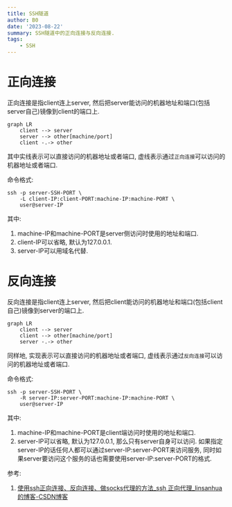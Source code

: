 ```yaml
---
title: SSH隧道
author: B0
date: '2023-08-22'
summary: SSH隧道中的正向连接与反向连接.
tags:
    - SSH
---
```


# 正向连接
正向连接是指client连上server, 然后把server能访问的机器地址和端口(包括server自己)镜像到client的端口上.

``` mermaid
graph LR
    client --> server
    server --> other[machine/port]
    client -.-> other
```
其中实线表示可以直接访问的机器地址或者端口, 虚线表示通过`正向连接`可以访问的机器地址或者端口.

命令格式:
``` shell
ssh -p server-SSH-PORT \
    -L client-IP:client-PORT:machine-IP:machine-PORT \
    user@server-IP
```
其中:
1. machine-IP和machine-PORT是server侧访问时使用的地址和端口.
2. client-IP可以省略, 默认为127.0.0.1.
3. server-IP可以用域名代替.

# 反向连接
反向连接是指client连上server, 然后把client能访问的机器地址和端口(包括client自己)镜像到server的端口上.

```mermaid
graph LR
	client --> server
	client --> other[machine/port]
	server -.-> other
```
同样地, 实现表示可以直接访问的机器地址或者端口, 虚线表示通过`反向连接`可以访问的机器地址或者端口.

命令格式:
``` shell
ssh -p server-SSH-PORT \
    -R server-IP:server-PORT:machine-IP:machine-PORT \
    user@server-IP
```
其中:
1. machine-IP和machine-PORT是client端访问时使用的地址和端口.
2. server-IP可以省略, 默认为127.0.0.1, 那么只有server自身可以访问. 如果指定server-IP的话任何人都可以通过server-IP:server-PORT来访问服务, 同时如果server要访问这个服务的话也需要使用server-IP:server-PORT的格式.

参考:
1. [使用ssh正向连接、反向连接、做socks代理的方法_ssh 正向代理_linsanhua的博客-CSDN博客](https://blog.csdn.net/linsanhua/article/details/17360369)